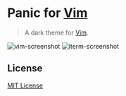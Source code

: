 # Panic for [Vim](http://vim.org)

> A dark theme for [Vim](http://vim.org).

![vim-screenshot](https://cl.ly/160o3k041G0H/image)
![iterm-screenshot](https://cl.ly/3I2K1F0T081F/image)

## License

[MIT License](./LICENSE)
